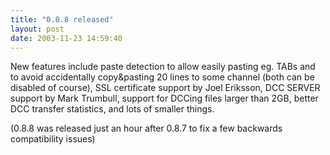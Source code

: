 ```yaml
---
title: "0.8.8 released"
layout: post
date: 2003-11-23 14:59:40
---
```


New features include paste detection to allow easily pasting eg. TABs
and to avoid accidentally copy&pasting 20 lines to some channel (both
can be disabled of course), SSL certificate support by Joel Eriksson,
DCC SERVER support by Mark Trumbull, support for DCCing files larger
than 2GB, better DCC transfer statistics, and lots of smaller things.

(0.8.8 was released just an hour after 0.8.7 to fix a few backwards compatibility issues)
